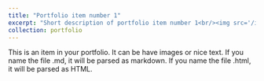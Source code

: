 ```yaml
---
title: "Portfolio item number 1"
excerpt: "Short description of portfolio item number 1<br/><img src='/images/Poster_VPA_Keystone.jpg'>"
collection: portfolio
---
```


This is an item in your portfolio. It can be have images or nice text. If you name the file .md, it will be parsed as markdown. If you name the file .html, it will be parsed as HTML. 
